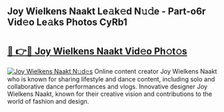 ## Joy Wielkens Naakt Le𝚊k𝚎d N𝚞𝚍e - Part-o6r Vid𝚎o Le𝚊ks Photos CyRb1

# <h2><a href="http://fb4chyr.evod.top/?m=Joy+Wielkens+Naakt">🔗 👉🔴 Joy Wielkens Naakt Vid𝚎o Ph𝚘t𝚘s</a></h2>

[![Joy Wielkens Naakt N𝚞d𝚎s](https://i.imgur.com/8V9OHl7.gif)](http://fb4chyr.evod.top/?m=Joy+Wielkens+Naakt)
Online content creator Joy Wielkens Naakt who is known for sharing lifestyle and dance content, including solo and collaborative dance performances and vlogs. Innovative designer Joy Wielkens Naakt, known for their creative vision and contributions to the world of fashion and design. 
